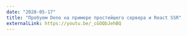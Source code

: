 ```yaml
---
date: "2020-05-17"
title: "Пробуем Deno на примере простейшего сервера и React SSR"
externalLink: https://youtu.be/_cGOQbJehBQ
---
```

